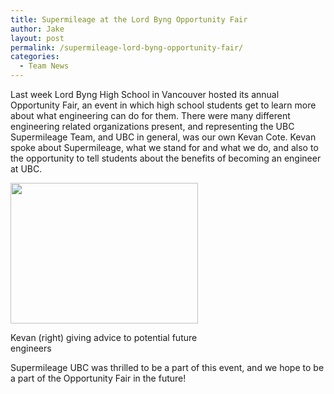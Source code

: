 ```yaml
---
title: Supermileage at the Lord Byng Opportunity Fair
author: Jake
layout: post
permalink: /supermileage-lord-byng-opportunity-fair/
categories:
  - Team News
---
```

Last week Lord Byng High School in Vancouver hosted its annual Opportunity Fair, an event in which high school students get to learn more about what engineering can do for them. There were many different engineering related organizations present, and representing the UBC Supermileage Team, and UBC in general, was our own Kevan Cote. Kevan spoke about Supermileage, what we stand for and what we do, and also to the opportunity to tell students about the benefits of becoming an engineer at UBC.

<div id="attachment_607" style="width: 310px" class="wp-caption aligncenter">
  <a href="http://supermileage.ca/wp-content/uploads/2012/11/2012-11-15-09.59.17.jpg"><img class="size-medium wp-image-607 " title="Opportunity Fair" src="http://supermileage.ca/wp-content/uploads/2012/11/2012-11-15-09.59.17-300x225.jpg" alt="" width="300" height="225" /></a>
  
  <p class="wp-caption-text">
    Kevan (right) giving advice to potential future engineers
  </p>
</div>

Supermileage UBC was thrilled to be a part of this event, and we hope to be a part of the Opportunity Fair in the future!